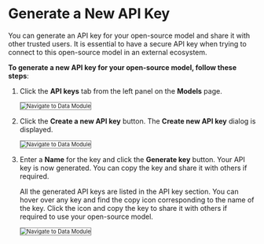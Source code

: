 # Generate a New API Key

You can generate an API key for your open-source model and share it with other trusted users. It is essential to have a secure API key when trying to connect to this open-source model in an external ecosystem.  

**To generate a new API key for your open-source model, follow these steps**:

1. Click the **API keys** tab from the left panel on the **Models** page.

    <img src="../images/navigate-to-data-module.png" alt="Navigate to Data Module" title="Navigate to Data Module" style="border: 1px solid gray; zoom:80%;">

1. Click the **Create a new API key** button. The **Create new API key** dialog is displayed.

    <img src="../images/navigate-to-data-module.png" alt="Navigate to Data Module" title="Navigate to Data Module" style="border: 1px solid gray; zoom:80%;">

1. Enter a **Name** for the key and click the **Generate key** button. Your API key is now generated. You can copy the key and share it with others if required.

    All the generated API keys are listed in the API key section. You can hover over any key and find the copy icon corresponding to the name of the key. Click the icon and copy the key to share it with others if required to use your open-source model.

    <img src="../images/navigate-to-data-module.png" alt="Navigate to Data Module" title="Navigate to Data Module" style="border: 1px solid gray; zoom:80%;">
